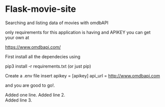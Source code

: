 # Flask-movie-site
Searching and listing data of movies with omdbAPI

only requirements for this application is having and APIKEY
you can get your own at

https://www.omdbapi.com/


First install all the dependecies
using

pip3 install -r requirements.txt (or just pip)

Create a .env file
insert
apikey = [apikey]
api_url = http://www.omdbapi.com

and you are good to go!.

Added one line. 
Added line 2.  
Added line 3. 
